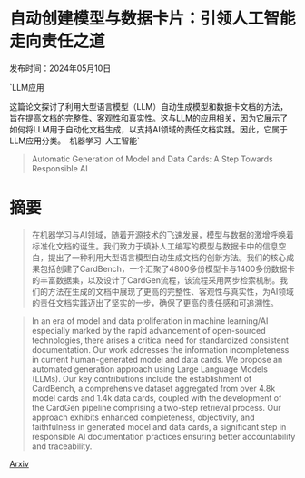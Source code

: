 # 自动创建模型与数据卡片：引领人工智能走向责任之道

发布时间：2024年05月10日

`LLM应用

这篇论文探讨了利用大型语言模型（LLM）自动生成模型和数据卡文档的方法，旨在提高文档的完整性、客观性和真实性。这与LLM的应用相关，因为它展示了如何将LLM用于自动化文档生成，以支持AI领域的责任文档实践。因此，它属于LLM应用分类。` `机器学习` `人工智能`

> Automatic Generation of Model and Data Cards: A Step Towards Responsible AI

# 摘要

> 在机器学习与AI领域，随着开源技术的飞速发展，模型与数据的激增呼唤着标准化文档的诞生。我们致力于填补人工编写的模型与数据卡中的信息空白，提出了一种利用大型语言模型自动生成文档的创新方法。我们的核心成果包括创建了CardBench，一个汇聚了4800多份模型卡与1400多份数据卡的丰富数据集，以及设计了CardGen流程，该流程采用两步检索机制。我们的方法在生成的文档中展现了更高的完整性、客观性与真实性，为AI领域的责任文档实践迈出了坚实的一步，确保了更高的责任感和可追溯性。

> In an era of model and data proliferation in machine learning/AI especially marked by the rapid advancement of open-sourced technologies, there arises a critical need for standardized consistent documentation. Our work addresses the information incompleteness in current human-generated model and data cards. We propose an automated generation approach using Large Language Models (LLMs). Our key contributions include the establishment of CardBench, a comprehensive dataset aggregated from over 4.8k model cards and 1.4k data cards, coupled with the development of the CardGen pipeline comprising a two-step retrieval process. Our approach exhibits enhanced completeness, objectivity, and faithfulness in generated model and data cards, a significant step in responsible AI documentation practices ensuring better accountability and traceability.

[Arxiv](https://arxiv.org/abs/2405.06258)